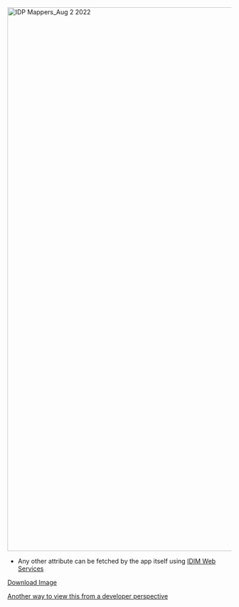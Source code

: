 <img width="1224" alt="IDP Mappers_Aug 2 2022" src="https://user-images.githubusercontent.com/56739669/182446318-783d4220-a220-4c0e-9ad4-4bafce4fc4e4.png" >


* Any other attribute can be fetched by the app itself using [IDIM Web Services](https://sminfo.gov.bc.ca/)

[Download Image](https://user-images.githubusercontent.com/56739669/182446318-783d4220-a220-4c0e-9ad4-4bafce4fc4e4.png)

[Another way to view this from a developer perspective](https://github.com/bcgov/sso-keycloak/blob/dev/docs/migration-guide.md)
